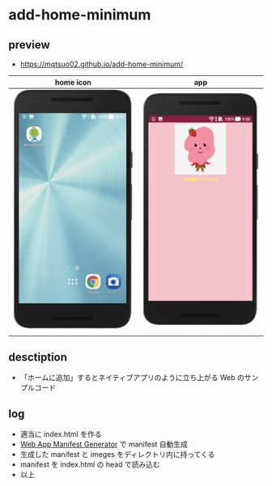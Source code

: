 # add-home-minimum

## preview

- https://mqtsuo02.github.io/add-home-minimum/

|home icon|app|
|:-:|:-:|
| ![](./images/preview/home.png) | ![](./images/preview/app.png) |

## desctiption

- 「ホームに追加」するとネイティブアプリのように立ち上がる Web のサンプルコード

## log

- 適当に index.html を作る
- [Web App Manifest Generator](https://app-manifest.firebaseapp.com/) で manifest 自動生成
- 生成した manifest と imeges をディレクトリ内に持ってくる
- manifest を index.html の head で読み込む
- 以上
